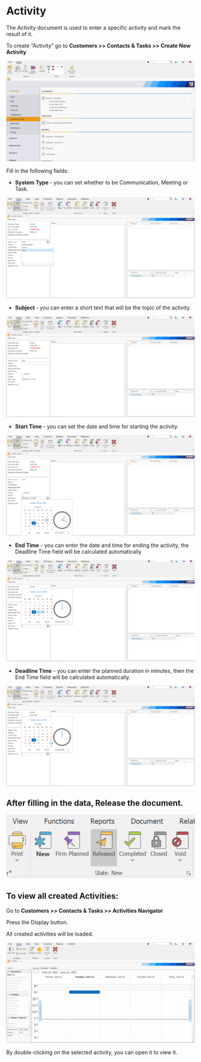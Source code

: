 # Activity
The Activity document is used to enter a specific activity and mark the result of it.

To create “Activity” go to <b>Customers  >>  Contacts & Tasks  >> Create New Activity </b>
 

![Activity](pictures/createnewactivity.png)

Fill in the following fields:
-	<b>System Type </b> - you can set whether to be Communication, Meeting or Task.
 
![Activity](pictures/Systemtype.png)

-	<b>Subject </b> - you can enter a short text that will be the topic of the activity.
 
![Activity](pictures/Subject.png)

-	<b>Start Time </b> - you can set the date and time for starting the activity.
 
![Activity](pictures/starttime.png)

-	<b>End Time</b> - you can enter the date and time for ending the activity, the Deadline Time field will be calculated automatically
 
![Activity](pictures/endtime.png)

-	<b>Deadline Time</b> -  you can enter the planned duration in minutes, then the End Time field will be calculated automatically.
 
![Activity](pictures/deadlinetime.png)

## After filling in the data, Release the document.
 
![Activity](pictures/releasethedocument.png)

## To view all created Activities:

Go to   <b> Customers  >>  Contacts & Tasks  >>  Activities Navigator  </b>

Press the Display button.

All created activities will be loaded.
 
![Activity](pictures/activitynavigator.png)

By double-clicking on the selected activity, you can open it to view it.











